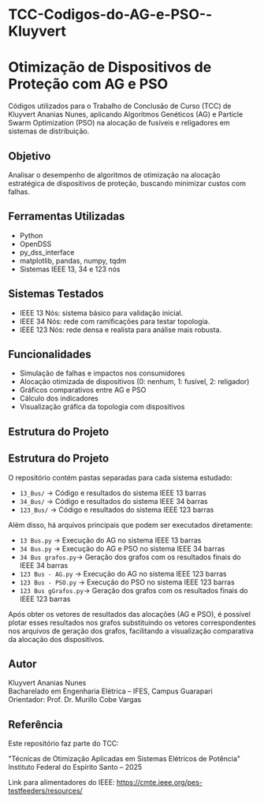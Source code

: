 # TCC-Codigos-do-AG-e-PSO--Kluyvert

# Otimização de Dispositivos de Proteção com AG e PSO

Códigos utilizados para o Trabalho de Conclusão de Curso (TCC) de Kluyvert Ananias Nunes, aplicando Algoritmos Genéticos (AG) e Particle Swarm Optimization (PSO) na alocação de fusíveis e religadores em sistemas de distribuição.

## Objetivo

Analisar o desempenho de algoritmos de otimização na alocação estratégica de dispositivos de proteção, buscando minimizar custos com falhas.

## Ferramentas Utilizadas

- Python
- OpenDSS
- py_dss_interface
- matplotlib, pandas, numpy, tqdm
- Sistemas IEEE 13, 34 e 123 nós

## Sistemas Testados

- IEEE 13 Nós: sistema básico para validação inicial.
- IEEE 34 Nós: rede com ramificações para testar topologia.
- IEEE 123 Nós: rede densa e realista para análise mais robusta.

## Funcionalidades

- Simulação de falhas e impactos nos consumidores
- Alocação otimizada de dispositivos (0: nenhum, 1: fusível, 2: religador)
- Gráficos comparativos entre AG e PSO
- Cálculo dos indicadores 
- Visualização gráfica da topologia com dispositivos

## Estrutura do Projeto

## Estrutura do Projeto

O repositório contém pastas separadas para cada sistema estudado:

- `13_Bus/`       → Código e resultados do sistema IEEE 13 barras  
- `34_Bus/`       → Código e resultados do sistema IEEE 34 barras  
- `123_Bus/`      → Código e resultados do sistema IEEE 123 barras  

Além disso, há arquivos principais que podem ser executados diretamente:

- `13 Bus.py`        → Execução do AG no sistema IEEE 13 barras  
- `34 Bus.py`        → Execução do AG e PSO no sistema IEEE 34 barras
- `34 Bus grafos.py`→ Geração dos grafos com os resultados finais do IEEE 34 barras
- `123 Bus - AG.py`  → Execução do AG no sistema IEEE 123 barras  
- `123 Bus - PSO.py` → Execução do PSO no sistema IEEE 123 barras  
- `123 Bus gGrafos.py`→ Geração dos grafos com os resultados finais do IEEE 123 barras

Após obter os vetores de resultados das alocações (AG e PSO), é possível plotar esses resultados nos grafos substituindo os vetores correspondentes nos arquivos de geração dos grafos, facilitando a visualização comparativa da alocação dos dispositivos.

## Autor

Kluyvert Ananias Nunes  
Bacharelado em Engenharia Elétrica – IFES, Campus Guarapari  
Orientador: Prof. Dr. Murillo Cobe Vargas  

## Referência

Este repositório faz parte do TCC:

"Técnicas de Otimização Aplicadas em Sistemas Elétricos de Potência"  
Instituto Federal do Espírito Santo – 2025

Link para alimentadores do IEEE:
https://cmte.ieee.org/pes-testfeeders/resources/
